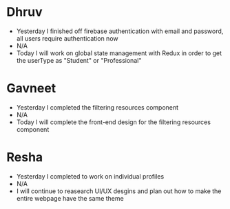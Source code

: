 # Dhruv

- Yesterday I finished off firebase authentication with email and password, all users require authentication now
- N/A
- Today I will work on global state management with Redux in order to get the userType as "Student" or "Professional"

# Gavneet

- Yesterday I completed the filtering resources component
- N/A
- Today I will complete the front-end design for the filtering resources component

# Resha

- Yesterday I completed to work on individual profiles
- N/A
- I will continue to reasearch UI/UX desgins and plan out how to make the entire webpage have the same theme
